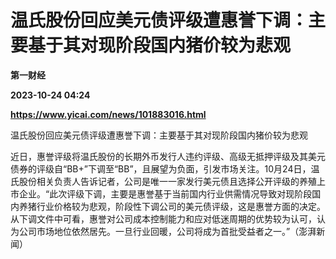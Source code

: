 # 温氏股份回应美元债评级遭惠誉下调：主要基于其对现阶段国内猪价较为悲观
**第一财经**

**2023-10-24 04:24**

**https://www.yicai.com/news/101883016.html**

温氏股份回应美元债评级遭惠誉下调：主要基于其对现阶段国内猪价较为悲观

近日，惠誉评级将温氏股份的长期外币发行人违约评级、高级无抵押评级及其美元债券的评级自“BB+”下调至“BB”，且展望为负面，引发市场关注。10月24日，温氏股份相关负责人告诉记者，公司是唯一一家发行美元债且选择公开评级的养殖上市企业。“此次评级下调，主要是惠誉基于当前国内行业供需情况导致对现阶段国内养猪行业价格较为悲观，阶段性下调公司的美元债评级，这是惠誉方面的决定。从下调文件中可看，惠誉对公司成本控制能力和应对低迷周期的优势较为认可，认为公司市场地位依然居先。一旦行业回暖，公司将成为首批受益者之一。”（澎湃新闻）